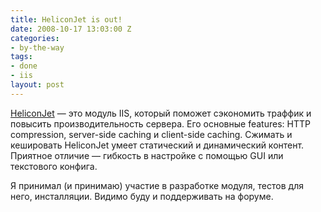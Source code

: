 ```yaml
---
title: HeliconJet is out!
date: 2008-10-17 13:03:00 Z
categories:
- by-the-way
tags:
- done
- iis
layout: post
---
```


[HeliconJet](http://www.helicontech.com/HeliconJet/) — это модуль IIS, который поможет сэкономить траффик и повысить производительность сервера. Его основные features: HTTP compression, server-side caching и client-side caching. Сжимать и кешировать HeliconJet умеет статический и динамический контент. Приятное отличие — гибкость в настройке с помощью GUI или текстового конфига.

Я принимал (и принимаю) участие в разработке модуля, тестов для него, инсталляции. Видимо буду и поддерживать на форуме.

